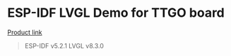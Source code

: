 # ESP-IDF LVGL Demo for TTGO board

[Product link](https://lilygo.cc/products/lilygo%C2%AE-ttgo-t-display-1-14-inch-lcd-esp32-control-board)

> ESP-IDF v5.2.1
> LVGL v8.3.0